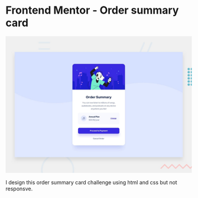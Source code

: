 # Frontend Mentor - Order summary card

![Design preview for the Order summary card coding challenge](./design/desktop-preview.jpg)

I design this order summary card challenge using html and css but not responsve.
